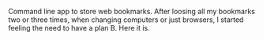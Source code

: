 Command line app to store web bookmarks. After loosing all my bookmarks two or three times, when changing computers or just browsers, I started feeling the need to have a plan B. Here it is.
